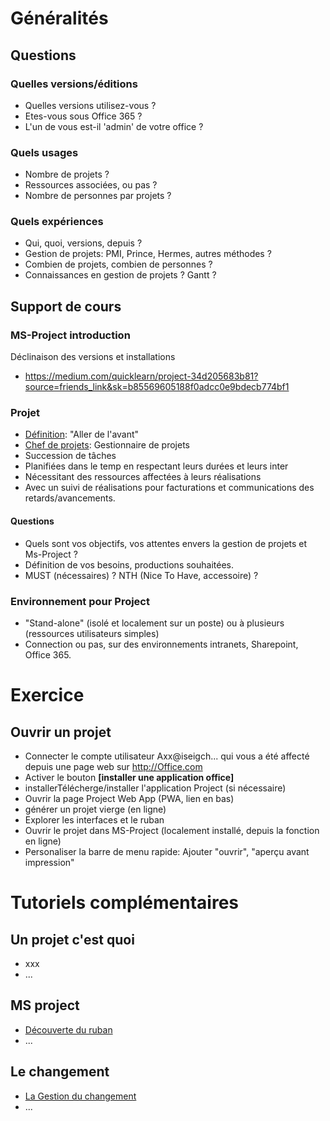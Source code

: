 # Généralités
## Questions
### Quelles versions/éditions
* Quelles versions utilisez-vous ?
* Etes-vous sous Office 365 ?
* L'un de vous est-il 'admin' de votre office ?
### Quels usages
* Nombre de projets ?
* Ressources associées, ou pas ?
* Nombre de personnes par projets ?
### Quels expériences
* Qui, quoi, versions, depuis ?
* Gestion de projets: PMI, Prince, Hermes, autres méthodes ?
* Combien de projets, combien de personnes ?
* Connaissances en gestion de projets ? Gantt ?

## Support de cours
### MS-Project introduction
Déclinaison des versions et installations
* https://medium.com/quicklearn/project-34d205683b81?source=friends_link&sk=b85569605188f0adcc0e9bdecb774bf1

### Projet
* [Définition](https://fr.wiktionary.org/wiki/projet): "Aller de l'avant"
* [Chef de projets](https://fr.wiktionary.org/wiki/chef_de_projet): Gestionnaire de projets
* Succession de tâches
* Planifiées dans le temp en respectant leurs durées et leurs inter
* Nécessitant des ressources affectées à leurs réalisations
* Avec un suivi de réalisations pour facturations et communications des retards/avancements.

#### Questions
* Quels sont vos objectifs, vos attentes envers la gestion de projets et Ms-Project ?
* Définition de vos besoins, productions souhaitées.
* MUST (nécessaires) ? NTH (Nice To Have, accessoire) ?

### Environnement pour Project
* "Stand-alone" (isolé et localement sur un poste) ou à plusieurs (ressources utilisateurs simples)
* Connection ou pas, sur des environnements intranets, Sharepoint, Office 365.

# Exercice
## Ouvrir un projet
* Connecter le compte utilisateur Axx@iseigch... qui vous a été affecté depuis une page web sur http://Office.com
* Activer le bouton **[installer une application office]**
* installerTélécherge/installer l'application Project (si nécessaire)
* Ouvrir la page Project Web App (PWA, lien en bas)
* générer un projet vierge (en ligne)
* Explorer les interfaces et le ruban
* Ouvrir le projet dans MS-Project (localement installé, depuis la fonction en ligne)
* Personaliser la barre de menu rapide: Ajouter "ouvrir", "aperçu avant impression"


# Tutoriels complémentaires
## Un projet c'est quoi
* xxx
* ...
## MS project
* [Découverte du ruban](https://youtu.be/AnStVWQN9OQ) 
* ...
## Le changement
* [La Gestion du changement](https://youtu.be/y7MkBQ1Vv2k)
* ...

